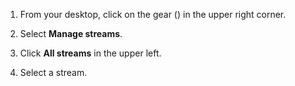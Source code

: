 1. From your desktop, click on the gear (<i class="fa fa-cog"></i>) in the upper right corner.

1. Select **Manage streams**.

1. Click **All streams** in the upper left.

1. Select a stream.
